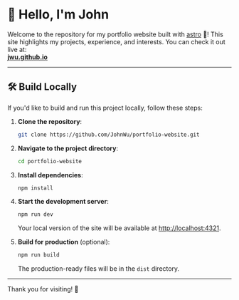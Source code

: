 # 🌟 Hello, I'm John

Welcome to the repository for my portfolio website built with [astro](https://astro.build/) 🚀! This site highlights my projects, experience, and interests. You can check it out live at:  
**[jwu.github.io](https://jwu.github.io)**  

---

## 🛠️ Build Locally

If you'd like to build and run this project locally, follow these steps:

1. **Clone the repository**:

   ```sh
   git clone https://github.com/JohnWu/portfolio-website.git
   ```

2. **Navigate to the project directory**:

   ```sh
   cd portfolio-website
   ```

3. **Install dependencies**:

   ```sh
   npm install
   ```

4. **Start the development server**:

   ```sh
   npm run dev
   ```

   Your local version of the site will be available at [http://localhost:4321](http://localhost:4321).

5. **Build for production** (optional):

   ```sh
   npm run build
   ```

   The production-ready files will be in the `dist` directory.

---

Thank you for visiting! 🚀
